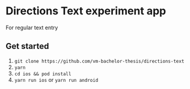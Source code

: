 # Directions Text experiment app

For regular text entry

## Get started

1. `git clone https://github.com/vm-bachelor-thesis/directions-text`
1. `yarn`
1. `cd ios && pod install`
1. `yarn run ios` or `yarn run android`
